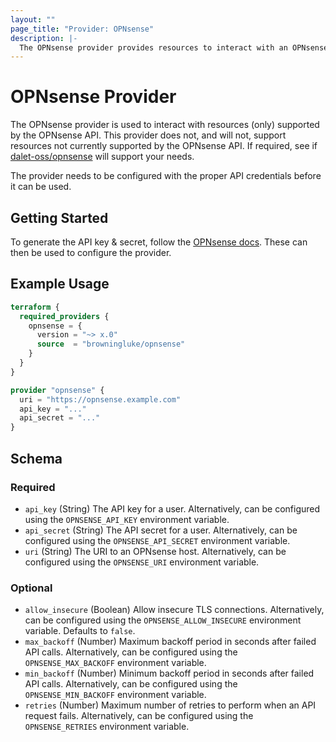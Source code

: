 ```yaml
---
layout: ""
page_title: "Provider: OPNsense"
description: |-
  The OPNsense provider provides resources to interact with an OPNsense host.
---
```


# OPNsense Provider

The OPNsense provider is used to interact with resources (only) supported by
the OPNsense API. This provider does not, and will not, support resources
not currently supported by the OPNsense API. If required, see if
[dalet-oss/opnsense](https://github.com/dalet-oss/terraform-provider-opnsense)
will support your needs.

The provider needs to be configured with the proper API credentials before it can be used.

## Getting Started

To generate the API key & secret, follow the
[OPNsense docs](https://docs.opnsense.org/development/how-tos/api.html#creating-keys).
These can then be used to configure the provider.

## Example Usage

```terraform
terraform {
  required_providers {
    opnsense = {
      version = "~> x.0"
      source  = "browningluke/opnsense"
    }
  }
}

provider "opnsense" {
  uri = "https://opnsense.example.com"
  api_key = "..."
  api_secret = "..."
}
```

<!-- schema generated by tfplugindocs -->
## Schema

### Required

- `api_key` (String) The API key for a user. Alternatively, can be configured using the `OPNSENSE_API_KEY` environment variable.
- `api_secret` (String) The API secret for a user. Alternatively, can be configured using the `OPNSENSE_API_SECRET` environment variable.
- `uri` (String) The URI to an OPNsense host. Alternatively, can be configured using the `OPNSENSE_URI` environment variable.

### Optional

- `allow_insecure` (Boolean) Allow insecure TLS connections. Alternatively, can be configured using the `OPNSENSE_ALLOW_INSECURE` environment variable. Defaults to `false`.
- `max_backoff` (Number) Maximum backoff period in seconds after failed API calls. Alternatively, can be configured using the `OPNSENSE_MAX_BACKOFF` environment variable.
- `min_backoff` (Number) Minimum backoff period in seconds after failed API calls. Alternatively, can be configured using the `OPNSENSE_MIN_BACKOFF` environment variable.
- `retries` (Number) Maximum number of retries to perform when an API request fails. Alternatively, can be configured using the `OPNSENSE_RETRIES` environment variable.